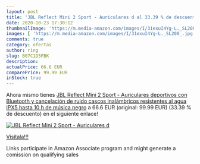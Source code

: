 ```yaml
---
layout: post
title: 'JBL Reflect Mini 2 Sport - Auriculares d al 33.39 % de descuento'
date: 2020-10-23 17:30:12
thumbnailImage: 'https://m.media-amazon.com/images/I/31exuI4Yg-L._SL200_.jpg'
images: [ 'https://m.media-amazon.com/images/I/31exuI4Yg-L._SL200_.jpg' ]
comments: true
category: ofertas
author: ring
slug: B07C1D5FBK
description:
actualPrice: 66.6 EUR
comparePrice: 99.99 EUR
inStock: true
---
```


Ahora mismo tienes [JBL Reflect Mini 2 Sport - Auriculares deportivos con Bluetooth y cancelación de ruido  cascos inalámbricos resistentes al agua  IPX5   hasta 10 h de música  negro](https://www.amazon.es/dp/B07C1D5FBK/?tag=tolees-21) a 66.6 EUR (original: 99.99 EUR) (33.39 %  de descuento) en el siguiente enlace!

[![JBL Reflect Mini 2 Sport - Auriculares d](https://m.media-amazon.com/images/I/31exuI4Yg-L._SL200_.jpg)](https://www.amazon.es/dp/B07C1D5FBK/?tag=tolees-21)

[Visítala!!!](https://www.amazon.es/dp/B07C1D5FBK/?tag=tolees-21)

Links participate in Amazon Associate program and might generate a comission on qualifying sales
